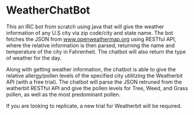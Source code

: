 # WeatherChatBot
This an IRC bot from scratch using java that will give the  weather information of any U.S city via zip code/city and state name.
The bot fetches the JSON from www.openweathermap.org using RESTful API, where the relative information is then parsed, returning the name and temperature of the city in Fahrenheit. The chatbot will also return the type of weather for the day.

Along with getting weather information, the chatbot is able to give the relative allergy/pollen levels of the specified city utilitzing the Weatherbit API (with a free trial). The chatbot will parse the JSON retruned from the watherbit RESTful API and give the pollen levels for Tree, Weed, and Grass pollen, as well as the most predominant pollen.

If you are looking to replicate, a new trial for Weatherbit will be required.
